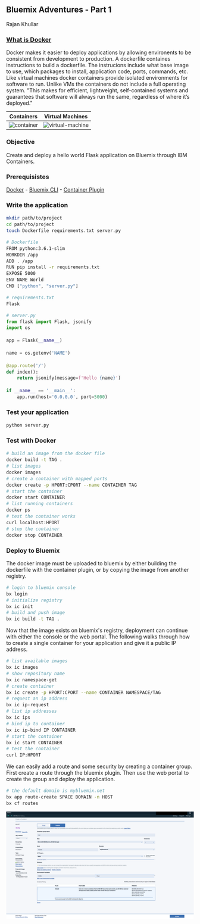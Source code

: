 ## Bluemix Adventures - Part 1
Rajan Khullar

### [What is Docker][docker-what]
Docker makes it easier to deploy applications by allowing environents to be consistent from development to production. A dockerfile containes instructions to build a dockerfile. The instrucions include what base image to use, which packages to install, application code, ports, commands, etc. Like virtual machines docker containers provide isolated environments for software to run. Unlike VMs the containers do not include a full operating system. "This makes for efficient, lightweight, self-contained systems and guarantees that software will always run the same, regardless of where it’s deployed."

|       Containers        |          Virtual Machines           |
| :---------------------: | :---------------------------------: |
| ![container][container] | ![virtual-machine][virtual-machine] |

### Objective
Create and deploy a hello world Flask application on Bluemix through IBM Containers.

### Prerequisistes
[Docker][docker] - [Bluemix CLI][bx-cli] - [Container Plugin][bx-ic]


### Write the application

``` sh
mkdir path/to/project
cd path/to/project
touch Dockerfile requirements.txt server.py
```
```sh
# Dockerfile
FROM python:3.6.1-slim
WORKDIR /app
ADD . /app
RUN pip install -r requirements.txt
EXPOSE 5000
ENV NAME World
CMD ["python", "server.py"]
```
```sh
# requirements.txt
Flask
```
``` python
# server.py
from flask import Flask, jsonify
import os

app = Flask(__name__)

name = os.getenv('NAME')

@app.route('/')
def index():
    return jsonify(message=f'Hello {name}')

if __name__ == '__main__':
    app.run(host='0.0.0.0', port=5000)
```

### Test your application
``` sh
python server.py
```

### Test with Docker
``` sh
# build an image from the docker file
docker build -t TAG .
# list images
docker images
# create a container with mapped ports
docker create -p HPORT:CPORT --name CONTAINER TAG
# start the container
docker start CONTAINER
# list running containers
docker ps
# test the container works
curl localhost:HPORT
# stop the container
docker stop CONTAINER
```

### Deploy to Bluemix

The docker image must be uploaded to bluemix by either building the dockerfile with the container plugin, or by copying the image from another registry. 

``` sh
# login to bluemix console
bx login
# initialize registry
bx ic init
# build and push image 
bx ic build -t TAG .
```

Now that the image exists on bluemix's registry, deployment can continue with either the console or the web portal. The following walks through how to create a single container for your application and give it a public IP address.

``` sh
# list available images
bx ic images
# show repository name
bx ic namespace-get
# create container
bx ic create -p HPORT:CPORT --name CONTAINER NAMESPACE/TAG
# request an ip address
bx ic ip-request
# list ip addresses
bx ic ips
# bind ip to container
bx ic ip-bind IP CONTAINER
# start the container
bx ic start CONTAINER
# test the container
curl IP:HPORT
```

We can easily add a route and some security by creating a container group. First create a route  through the bluemix plugin. Then use the web portal to create the group and deploy the application.

``` sh
# the default domain is mybluemix.net
bx app route-create SPACE DOMAIN -n HOST
bx cf routes
```

![bluemix group](images/bxgroup.png)

[docker]: www.docker.com/
[docker-what]: www.docker.com/what-docker
[bx-cli]: clis.ng.bluemix.net/ui/home.html
[bx-ic]: console.bluemix.net/docs/containers/container_cli_cfic_install.html#install_plugin
[container]: https://www.docker.com/sites/default/files/Container%402x.png
[virtual-machine]: https://www.docker.com/sites/default/files/VM%402x.png
[diff]: www.docker.com/what-container